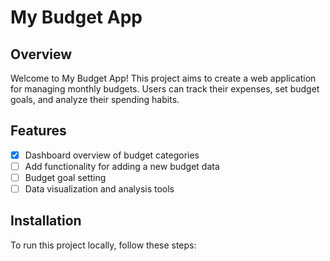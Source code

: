 # My Budget App

## Overview

Welcome to My Budget App! This project aims to create a web application for managing monthly budgets. Users can track their expenses, set budget goals, and analyze their spending habits.

## Features


- [x] Dashboard overview of budget categories
- [ ] Add functionality for adding a new budget data
- [ ] Budget goal setting
- [ ] Data visualization and analysis tools

## Installation

To run this project locally, follow these steps:

